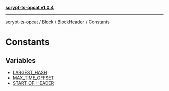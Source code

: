 [**scrypt-ts-opcat v1.0.4**](../../../../../../README.md)

***

[scrypt-ts-opcat](../../../../../../README.md) / [Block](../../../../README.md) / [BlockHeader](../../README.md) / Constants

# Constants

## Variables

- [LARGEST\_HASH](variables/LARGEST_HASH.md)
- [MAX\_TIME\_OFFSET](variables/MAX_TIME_OFFSET.md)
- [START\_OF\_HEADER](variables/START_OF_HEADER.md)
